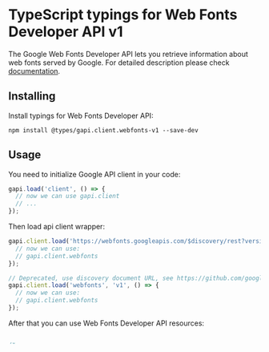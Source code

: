 # TypeScript typings for Web Fonts Developer API v1

The Google Web Fonts Developer API lets you retrieve information about web fonts served by Google.
For detailed description please check [documentation](https://developers.google.com/fonts/docs/developer_api).

## Installing

Install typings for Web Fonts Developer API:

```
npm install @types/gapi.client.webfonts-v1 --save-dev
```

## Usage

You need to initialize Google API client in your code:

```typescript
gapi.load('client', () => {
  // now we can use gapi.client
  // ...
});
```

Then load api client wrapper:

```typescript
gapi.client.load('https://webfonts.googleapis.com/$discovery/rest?version=v1', () => {
  // now we can use:
  // gapi.client.webfonts
});
```

```typescript
// Deprecated, use discovery document URL, see https://github.com/google/google-api-javascript-client/blob/master/docs/reference.md#----gapiclientloadname----version----callback--
gapi.client.load('webfonts', 'v1', () => {
  // now we can use:
  // gapi.client.webfonts
});
```



After that you can use Web Fonts Developer API resources: <!-- TODO: make this work for multiple namespaces -->

```typescript

/*
Retrieves the list of fonts currently served by the Google Fonts Developer API.
*/
await gapi.client.webfonts.webfonts.list({  });
```
